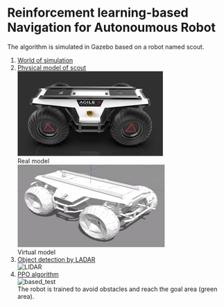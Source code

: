 # Reinforcement learning-based Navigation for Autonoumous Robot
The algorithm is simulated in Gazebo based on a robot named scout.  
1. [World of simulation](./scout/gazebo/worlds/)  
2. [Physical model of scout](./scout/description/)  
![real model](./img/scout_real.png)  
Real model  
![virtual_model](./img/scout_vir.png)  
Virtual model  
3. [Object detection by LADAR](./vlp_fir/)  
![LIDAR](./img/LIDAR.gif)
4. [PPO algorithm](./scout/src)  
![based_test](./img/based_dem.gif)  
The robot is trained to avoid obstacles and reach the goal area (green area).
